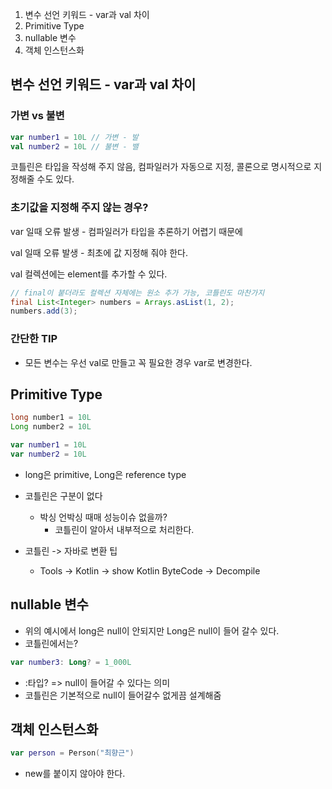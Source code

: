 1. 변수 선언 키워드 - var과 val 차이
2. Primitive Type
3. nullable 변수
4. 객체 인스턴스화

## 변수 선언 키워드 - var과 val 차이
### 가변 vs 불변

```kotlin
var number1 = 10L // 가변 - 발
val number2 = 10L // 불변 - 밸
```

코틀린은 타입을 작성해 주지 않음, 컴파일러가 자동으로 지정, 콜론으로 명시적으로 지정해줄 수도 있다.

### 초기값을 지정해 주지 않는 경우?

var 일때 오류 발생 - 컴파일러가 타입을 추론하기 어렵기 때문에

val 일때 오류 발생 - 최초에 값 지정해 줘야 한다.

val 컬렉션에는 element를 추가할 수 있다.

```java
// final이 붙더라도 컬렉션 자체에는 원소 추가 가능, 코틀린도 마찬가지
final List<Integer> numbers = Arrays.asList(1, 2);
numbers.add(3);
```

### 간단한 TIP
+ 모든 변수는 우선 val로 만들고 꼭 필요한 경우 var로 변경한다.

## Primitive Type
```java
long number1 = 10L
Long number2 = 10L
```

```kotlin
var number1 = 10L
var number2 = 10L
```

+ long은 primitive, Long은 reference type
+ 코틀린은 구분이 없다
  - 박싱 언박싱 때매 성능이슈 없을까?
    - 코틀린이 알아서 내부적으로 처리한다.

+ 코틀린 -> 자바로 변환 팁
  - Tools -> Kotlin -> show Kotlin ByteCode -> Decompile

## nullable 변수
+ 위의 예시에서 long은 null이 안되지만 Long은 null이 들어 갈수 있다.
+ 코틀린에서는?

```kotlin
var number3: Long? = 1_000L
```
+ :타입? => null이 들어갈 수 있다는 의미
+ 코틀린은 기본적으로 null이 들어갈수 없게끔 설계해줌

## 객체 인스턴스화

```kotlin
var person = Person("최향근")
```

+ new를 붙이지 않아야 한다.
